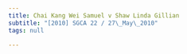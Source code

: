 ```yaml
---
title: Chai Kang Wei Samuel v Shaw Linda Gillian
subtitle: "[2010] SGCA 22 / 27\_May\_2010"
tags: null

---
```


